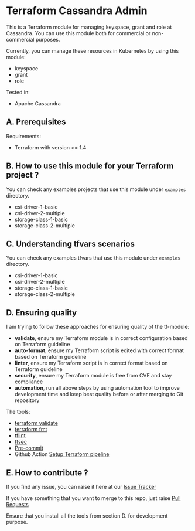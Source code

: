 # Terraform Cassandra Admin

This is a Terraform module for managing keyspace, grant and role at Cassandra. You can use this module both for commercial or non-commercial purposes.

Currently, you can manage these resources in Kubernetes by using this module:

- keyspace
- grant
- role

Tested in:

- Apache Cassandra

## A. Prerequisites

Requirements:

- Terraform with version >= 1.4

## B. How to use this module for your Terraform project ?

You can check any examples projects that use this module under `examples` directory.

- csi-driver-1-basic
- csi-driver-2-multiple
- storage-class-1-basic
- storage-class-2-multiple

## C. Understanding tfvars scenarios

You can check any examples tfvars that use this module under `examples` directory.

- csi-driver-1-basic
- csi-driver-2-multiple
- storage-class-1-basic
- storage-class-2-multiple

## D. Ensuring quality

I am trying to follow these approaches for ensuring quality of the tf-module:

- **validate**, ensure my Terraform module is in correct configuration based on Terraform guideline
- **auto-format**, ensure my Terraform script is edited with correct format based on Terraform guideline
- **linter**, ensure my Terraform script is in correct format based on Terraform guideline
- **security**, ensure my Terraform module is free from CVE and stay compliance
- **automation**, run all above steps by using automation tool to improve development time and keep best quality before or after merging to Git repository


The tools:

- [terraform validate](https://developer.hashicorp.com/terraform/cli/commands)
- [terraform fmt](https://developer.hashicorp.com/terraform/cli/commands)
- [tflint](https://github.com/terraform-lint48ers/tflint)
- [tfsec](https://github.com/aquasecurity/tfsec)
- [Pre-commit](https://pre-commit.com/)
- Github Action [Setup Terraform pipeline](https://github.com/hashicorp/setup-terraform)

## E. How to contribute ?

If you find any issue, you can raise it here at our [Issue Tracker](https://github.com/ridwanbejo/terraform-kubernetes-storage/issues)

If you have something that you want to merge to this repo, just raise [Pull Requests](https://github.com/ridwanbejo/terraform-kubernetes-storage/pulls)

Ensure that you install all the tools from section D. for development purpose.
